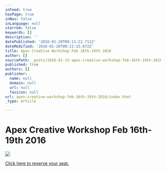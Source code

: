 ```yaml
---
inFeed: true
hasPage: true
inNav: false
inLanguage: null
starred: false
keywords: []
description: ''
datePublished: '2016-01-20T00:11:22.711Z'
dateModified: '2016-01-20T00:11:15.672Z'
title: Apex Creative Workshop Feb 16th-19th 2016
author: []
sourcePath: _posts/2016-01-15-apex-creative-workshop-feb-16th-19th-2016.md
published: true
authors: []
publisher:
  name: null
  domain: null
  url: null
  favicon: null
url: apex-creative-workshop-feb-16th-19th-2016/index.html
_type: Article

---
```

# Apex Creative Workshop Feb 16th-19th 2016
![](https://s3-us-west-2.amazonaws.com/the-grid-img/p/eea9772dc2508d6a6fae5c86eebc647d960ec7f2.jpg)

[Click here to reserve your seat.][0]

[0]: https://www.universe.com/apex2016